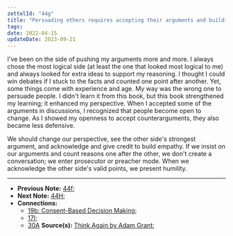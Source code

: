 ```yaml
---
zettelId: "44g"
title: "Persuading others requires accepting their arguments and building empathy"
tags:
date: 2022-04-15
updateDate: 2023-09-21
---
```


I've been on the side of pushing my arguments more and more. I always chose the most logical side (at least the one that looked most logical to me) and always looked for extra ideas to support my reasoning. I thought I could win debates if I stuck to the facts and counted one point after another. Yet, some things come with experience and age. My way was the wrong one to persuade people. I didn't learn it from this book, but this book strengthened my learning; it enhanced my perspective. When I accepted some of the arguments in discussions, I recognized that people become open to change. As I showed my openness to accept counterarguments, they also became less defensive.

We should change our perspective, see the other side's strongest argument, and acknowledge and give credit to build empathy. If we insist on our arguments and count reasons one after the other, we don't create a conversation; we enter prosecutor or preacher mode. When we acknowledge the other side's valid points, we present humility.

---

- **Previous Note:** [44f](/notes/44f/);
- **Next Note:** [44H](/notes/44h/);
- **Connections:**
  - [19b: Consent-Based Decision Making](/notes/19b/);
  - [17I](/notes/17i/);
  - [30A](/notes/30a/)
**Source(s):** [Think Again by Adam Grant](/books/think-again-by-adam-grant-book-summary-review-and-notes/);
